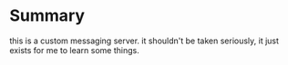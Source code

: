 # Summary
this is a custom messaging server. it shouldn't be taken seriously, it just exists for me to learn some things.

